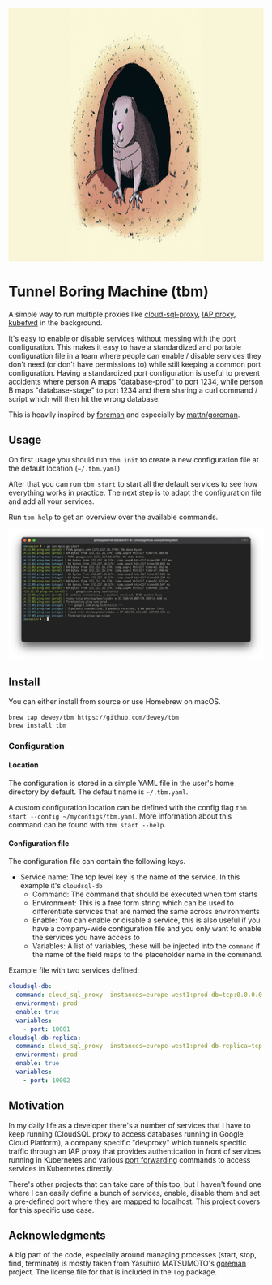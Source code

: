 
<p align="center">
  <img height="500" src="docs/header.jpg" alt="header image for tbm, a picture of a gopher looking out of a tunnel">
</p>

# Tunnel Boring Machine (tbm)

A simple way to run multiple
proxies like [cloud-sql-proxy](https://github.com/GoogleCloudPlatform/cloud-sql-proxy), [IAP proxy](https://cloud.google.com/iap), [kubefwd](https://kubefwd.com/) in the background.

It's easy to enable or disable services without messing with the port
configuration. This makes it easy to have a standardized and portable configuration file in a team where people can
enable / disable
services
they don't need (or don't have permissions to) while still keeping a common port configuration. Having a standardized
port configuration is useful to
prevent accidents where person A maps "database-prod" to port 1234, while person B maps "database-stage" to port 1234
and
them sharing a curl command / script which will then hit the wrong database.

This is heavily inspired
by [foreman](https://github.com/ddollar/foreman) and especially by [mattn/goreman](https://github.com/mattn/goreman).

## Usage

On first usage you should run `tbm init` to create a new configuration file at the default location (`~/.tbm.yaml`).

After that you can run `tbm start` to start all the default services to see how everything works in practice. The next
step is to adapt the configuration file and add all your services.

Run `tbm help` to get an overview over the available commands.

![Screenshot of a terminal with tbm running two ping commands concurrently](/docs/screenshot.png "Example of tbm running two ping commands")

## Install
You can either install from source or use Homebrew on macOS.

```
brew tap dewey/tbm https://github.com/dewey/tbm
brew install tbm
```

### Configuration

#### Location

The configuration is stored in a simple YAML file in the user's home directory by default. The default name
is `~/.tbm.yaml`.

A custom configuration location can be defined with the config flag `tbm start --config ~/myconfigs/tbm.yaml`. More
information about this command can be found with `tbm start --help`.

#### Configuration file

The configuration file can contain the following keys.

- Service name: The top level key is the name of the service. In this example it's `cloudsql-db`
    - Command: The command that should be executed when tbm starts
    - Environment: This is a free form string which can be used to differentiate services that are named the same across
      environments
    - Enable: You can enable or disable a service, this is also useful if you have a company-wide configuration file and
      you only want to enable the services you have access to
    - Variables: A list of variables, these will be injected into the `command` if the name of the field maps to the
      placeholder name in the command.

Example file with two services defined:

```yaml
cloudsql-db:
  command: cloud_sql_proxy -instances=europe-west1:prod-db=tcp:0.0.0.0:{{.port}}
  environment: prod
  enable: true
  variables:
    - port: 10001
cloudsql-db-replica:
  command: cloud_sql_proxy -instances=europe-west1:prod-db-replica=tcp:0.0.0.0:{{.port}}
  environment: prod
  enable: true
  variables:
    - port: 10002
```

## Motivation

In my daily life as a developer there's a number of services that I have to keep running (CloudSQL proxy to access
databases running in Google Cloud Platform), a company specific "devproxy" which tunnels specific traffic through an IAP
proxy that provides authentication in front of services running in Kubernetes and
various [port forwarding](https://kubernetes.io/docs/tasks/access-application-cluster/port-forward-access-application-cluster/)
commands to access services in Kubernetes directly.

There's other projects that can take care of this too, but I haven't found one where I can easily define a bunch of
services, enable, disable them and set a pre-defined port where they are mapped to localhost. This project covers for
this specific use case.

## Acknowledgments

A big part of the code, especially around managing processes (start, stop, find, terminate) is mostly taken from
Yasuhiro MATSUMOTO's [goreman](https://github.com/mattn/goreman) project. The license file for that is included in the `log` package.